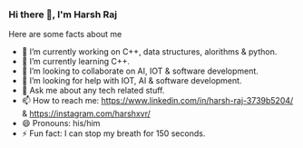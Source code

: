 ### Hi there 👋, I'm Harsh Raj

Here are some facts about me

- 🔭 I’m currently working on C++, data structures, alorithms & python.
- 🌱 I’m currently learning C++.
- 👯 I’m looking to collaborate on AI, IOT & software development.
- 🤔 I’m looking for help with IOT, AI & software development.
- 💬 Ask me about any tech related stuff.
- 📫 How to reach me: https://www.linkedin.com/in/harsh-raj-3739b5204/ & https://instagram.com/harshxvr/
- 😄 Pronouns: his/him
- ⚡ Fun fact: I can stop my breath for 150 seconds.
